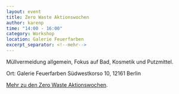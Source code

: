 ```yaml
---
layout: event
title: Zero Waste Aktionswochen
author: karenp
time: "14:00 - 16:00"
category: Workshop
location: Galerie Feuerfarben
excerpt_separator: <!--mehr-->
---
```


Müllvermeidung allgemein, Fokus auf Bad, Kosmetik und Putzmittel.<!--mehr-->

Ort: Galerie Feuerfarben
Südwestkorso 10, 12161 Berlin

[Mehr zu den Zero Waste Aktionswochen](https://www.zerowaste-aktionswochen.de/de).
